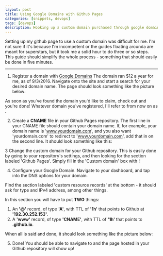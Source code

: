```yaml
---
layout: post
title: Using Google Domains with Github Pages
categories: [snippets, devops]
tags: [devops]
description: Hooking up a custom domain purchased through google domains with your site hosted through github - no more <username>.github.io sites!
---
```


Setting up my github page to use a custom domain was difficult for me. I'm not sure if it's because I'm incompetent or the guides
floating arounda are meant for superstars, but it took me a solid hour to do three or so steps. This guide should simplify the 
whole process - something that should easily be done in five minutes.

***
1. Register a domain with [Google Domains](https://domains.google/)
  The domain ran $12 a year for me, as of 9/3/2016. Navigate onto the site and start a search for your desired domain name. The page
  should look something like the picture below:



  As soon as you've found the domain you'd like to claim, check out and you're done! Whatever domain you've registered, I'll refer to
  from now on as <yourdomain>.

2. Create a **CNAME** file in your Github Pages repository.
  The first line in your CNAME file should contain your domain name. If, for example, your domain name is 'www.yourdomain.com', 
  and you also want 'yourdomain.com' to redirect to 'www.yourdomain.com', add that in on the second line. It should look something
  like this:
  
  
3 Change the custom domain for your Github repository.
  This is easily done by going to your repository's settings, and then looking for the section labeled 'Github Pages'. Simply fill
  in the 'Custom domain' box with <yourdomain>!

4. Configure your Google Domain.
  Navigate to your dashboard, and tap into the DNS options for your domain.
  
  Find the section labeled 'custom resource records' at the bottom - it should ask for type and IPv4 address, among other things.
  
  In this section you will have to put **TWO** things:
  1. An **'@'** record, of type **'A'**, with TTL of **'1h'** that points to Github at **'192.30.252.153'**.
  2. A **'www'** record, of type **'CNAME'**, with TTL of **'1h'** that points to **<yourusername>.github.io**.
  
  When all is said and done, it should look something like the picture below:
  
  
  
  
  
  
  
  
5. Done!
  You should be able to navigate to <yourdomain> and the page hosted in your Github repository will show up!
